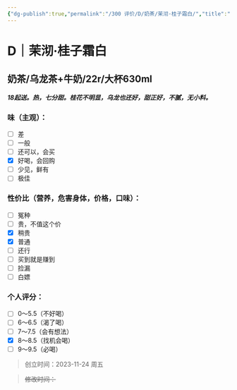 ```yaml
---
{"dg-publish":true,"permalink":"/300 评价/D/奶茶/茉沏·桂子霜白/","title":"茉沏·桂子霜白","tags":["D"],"created":"2023-11-24T00:09:22.956+08:00","updated":"2024-01-12T12:00:45.516+08:00"}
---
```



# D｜茉沏·桂子霜白
## 奶茶/乌龙茶+牛奶/22r/大杯630ml
***18起送。热，七分甜。桂花不明显，乌龙也还好，甜正好，不腻，无小料。***
### 味（主观）：
- [ ] 差
- [ ] 一般
- [ ] 还可以，会买
- [x] 好喝，会回购
- [ ] 少见，鲜有
- [ ] 极佳
### 性价比（营养，危害身体，价格，口味）：
- [ ] 冤种
- [ ] 贵，不值这个价
- [x] 稍贵
- [x] 普通
- [ ] 还行
- [ ] 买到就是赚到
- [ ] 捡漏
- [ ] 白嫖
### 个人评分：
- [ ] 0～5.5（不好喝）
- [ ] 6～6.5（渴了喝）
- [ ] 7～7.5（会有想法）
- [x] 8～8.5（找机会喝）
- [ ] 9～9.5（必喝）

>创立时间：2023-11-24 周五

>~~修改时间：~~